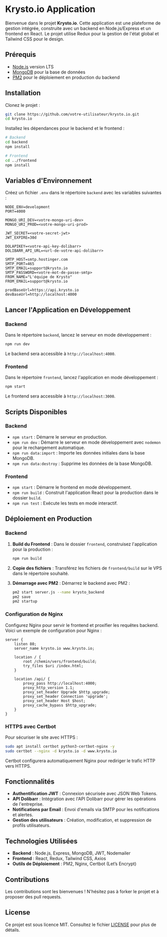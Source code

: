 # Krysto.io Application

Bienvenue dans le projet **Krysto.io**. Cette application est une plateforme de gestion intégrée, construite avec un backend en Node.js/Express et un frontend en React. Le projet utilise Redux pour la gestion de l'état global et Tailwind CSS pour le design.

## Prérequis

- [Node.js](https://nodejs.org/) version LTS
- [MongoDB](https://www.mongodb.com/) pour la base de données
- [PM2](https://pm2.keymetrics.io/) pour le déploiement en production du backend

## Installation

Clonez le projet :

```bash
git clone https://github.com/votre-utilisateur/krysto.io.git
cd krysto.io
```

Installez les dépendances pour le backend et le frontend :

```bash
# Backend
cd backend
npm install

# Frontend
cd ../frontend
npm install
```

## Variables d'Environnement

Créez un fichier `.env` dans le répertoire `backend` avec les variables suivantes :

```plaintext
NODE_ENV=development
PORT=4000

MONGO_URI_DEV=<votre-mongo-uri-dev>
MONGO_URI_PROD=<votre-mongo-uri-prod>

JWT_SECRET=<votre-secret-jwt>
JWT_EXPIRE=30d

DOLAPIKEY=<votre-api-key-dolibarr>
DOLIBARR_API_URL=<url-de-votre-api-dolibarr>

SMTP_HOST=smtp.hostinger.com
SMTP_PORT=465
SMTP_EMAIL=support@krysto.io
SMTP_PASSWORD=<votre-mot-de-passe-smtp>
FROM_NAME="L'équipe de Krysto"
FROM_EMAIL=support@krysto.io

prodBaseUrl=https://api.krysto.io
devBaseUrl=http://localhost:4000
```

## Lancer l'Application en Développement

### Backend

Dans le répertoire `backend`, lancez le serveur en mode développement :

```bash
npm run dev
```

Le backend sera accessible à `http://localhost:4000`.

### Frontend

Dans le répertoire `frontend`, lancez l'application en mode développement :

```bash
npm start
```

Le frontend sera accessible à `http://localhost:3000`.

## Scripts Disponibles

### Backend

- `npm start` : Démarre le serveur en production.
- `npm run dev` : Démarre le serveur en mode développement avec `nodemon` pour le rechargement automatique.
- `npm run data:import` : Importe les données initiales dans la base MongoDB.
- `npm run data:destroy` : Supprime les données de la base MongoDB.

### Frontend

- `npm start` : Démarre le frontend en mode développement.
- `npm run build` : Construit l'application React pour la production dans le dossier `build`.
- `npm run test` : Exécute les tests en mode interactif.

## Déploiement en Production

### Backend

1. **Build du Frontend** : Dans le dossier `frontend`, construisez l'application pour la production :

   ```bash
   npm run build
   ```

2. **Copie des fichiers** : Transférez les fichiers de `frontend/build` sur le VPS dans le répertoire souhaité.

3. **Démarrage avec PM2** : Démarrez le backend avec PM2 :

   ```bash
   pm2 start server.js --name krysto_backend
   pm2 save
   pm2 startup
   ```

### Configuration de Nginx

Configurez Nginx pour servir le frontend et proxifier les requêtes backend. Voici un exemple de configuration pour Nginx :

```nginx
server {
    listen 80;
    server_name krysto.io www.krysto.io;

    location / {
        root /chemin/vers/frontend/build;
        try_files $uri /index.html;
    }

    location /api/ {
        proxy_pass http://localhost:4000;
        proxy_http_version 1.1;
        proxy_set_header Upgrade $http_upgrade;
        proxy_set_header Connection 'upgrade';
        proxy_set_header Host $host;
        proxy_cache_bypass $http_upgrade;
    }
}
```

### HTTPS avec Certbot

Pour sécuriser le site avec HTTPS :

```bash
sudo apt install certbot python3-certbot-nginx -y
sudo certbot --nginx -d krysto.io -d www.krysto.io
```

Certbot configurera automatiquement Nginx pour rediriger le trafic HTTP vers HTTPS.

## Fonctionnalités

- **Authentification JWT** : Connexion sécurisée avec JSON Web Tokens.
- **API Dolibarr** : Intégration avec l'API Dolibarr pour gérer les opérations de l'entreprise.
- **Notifications par Email** : Envoi d'emails via SMTP pour les notifications et alertes.
- **Gestion des utilisateurs** : Création, modification, et suppression de profils utilisateurs.

## Technologies Utilisées

- **Backend** : Node.js, Express, MongoDB, JWT, Nodemailer
- **Frontend** : React, Redux, Tailwind CSS, Axios
- **Outils de Déploiement** : PM2, Nginx, Certbot (Let’s Encrypt)

## Contributions

Les contributions sont les bienvenues ! N'hésitez pas à forker le projet et à proposer des pull requests.

## License

Ce projet est sous licence MIT. Consultez le fichier [LICENSE](LICENSE) pour plus de détails.
